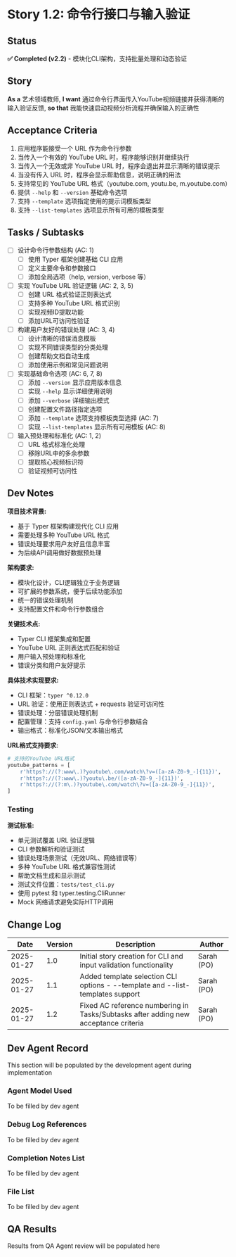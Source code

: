 # Story 1.2: 命令行接口与输入验证

## Status

**✅ Completed (v2.2)** - 模块化CLI架构，支持批量处理和动态验证

## Story

**As a** 艺术领域教师,
**I want** 通过命令行界面传入YouTube视频链接并获得清晰的输入验证反馈,
**so that** 我能快速启动视频分析流程并确保输入的正确性

## Acceptance Criteria

1. 应用程序能接受一个 URL 作为命令行参数
2. 当传入一个有效的 YouTube URL 时，程序能够识别并继续执行
3. 当传入一个无效或非 YouTube URL 时，程序会退出并显示清晰的错误提示
4. 当没有传入 URL 时，程序会显示帮助信息，说明正确的用法
5. 支持常见的 YouTube URL 格式（youtube.com, youtu.be, m.youtube.com）
6. 提供 `--help` 和 `--version` 基础命令选项
7. 支持 `--template` 选项指定使用的提示词模板类型
8. 支持 `--list-templates` 选项显示所有可用的模板类型

## Tasks / Subtasks

- [ ] 设计命令行参数结构 (AC: 1)
  - [ ] 使用 Typer 框架创建基础 CLI 应用
  - [ ] 定义主要命令和参数接口
  - [ ] 添加全局选项（help, version, verbose 等）

- [ ] 实现 YouTube URL 验证逻辑 (AC: 2, 3, 5)
  - [ ] 创建 URL 格式验证正则表达式
  - [ ] 支持多种 YouTube URL 格式识别
  - [ ] 实现视频ID提取功能
  - [ ] 添加URL可访问性验证

- [ ] 构建用户友好的错误处理 (AC: 3, 4)
  - [ ] 设计清晰的错误消息模板
  - [ ] 实现不同错误类型的分类处理
  - [ ] 创建帮助文档自动生成
  - [ ] 添加使用示例和常见问题说明

- [ ] 实现基础命令选项 (AC: 6, 7, 8)
  - [ ] 添加 `--version` 显示应用版本信息
  - [ ] 实现 `--help` 显示详细使用说明
  - [ ] 添加 `--verbose` 详细输出模式
  - [ ] 创建配置文件路径指定选项
  - [ ] 添加 `--template` 选项支持模板类型选择 (AC: 7)
  - [ ] 实现 `--list-templates` 显示所有可用模板 (AC: 8)

- [ ] 输入预处理和标准化 (AC: 1, 2)
  - [ ] URL 格式标准化处理
  - [ ] 移除URL中的多余参数
  - [ ] 提取核心视频标识符
  - [ ] 验证视频可访问性

## Dev Notes

**项目技术背景:**

- 基于 Typer 框架构建现代化 CLI 应用
- 需要处理多种 YouTube URL 格式
- 错误处理要求用户友好且信息丰富
- 为后续API调用做好数据预处理

**架构要求:**

- 模块化设计，CLI逻辑独立于业务逻辑
- 可扩展的参数系统，便于后续功能添加
- 统一的错误处理机制
- 支持配置文件和命令行参数组合

**关键技术点:**

- Typer CLI 框架集成和配置
- YouTube URL 正则表达式匹配和验证
- 用户输入预处理和标准化
- 错误分类和用户友好提示

**具体技术实现要求:**

- CLI 框架：`typer ^0.12.0`
- URL 验证：使用正则表达式 + requests 验证可访问性
- 错误处理：分层错误处理机制
- 配置管理：支持 `config.yaml` 与命令行参数结合
- 输出格式：标准化JSON/文本输出格式

**URL格式支持要求:**

```python
# 支持的YouTube URL格式
youtube_patterns = [
    r'https?://(?:www\.)?youtube\.com/watch\?v=([a-zA-Z0-9_-]{11})',
    r'https?://(?:www\.)?youtu\.be/([a-zA-Z0-9_-]{11})',
    r'https?://(?:m\.)?youtube\.com/watch\?v=([a-zA-Z0-9_-]{11})',
]
```

### Testing

**测试标准:**

- 单元测试覆盖 URL 验证逻辑
- CLI 参数解析和验证测试
- 错误处理场景测试（无效URL、网络错误等）
- 多种 YouTube URL 格式兼容性测试
- 帮助文档生成和显示测试
- 测试文件位置：`tests/test_cli.py`
- 使用 pytest 和 typer.testing.CliRunner
- Mock 网络请求避免实际HTTP调用

## Change Log

| Date | Version | Description | Author |
|------|---------|-------------|--------|
| 2025-01-27 | 1.0 | Initial story creation for CLI and input validation functionality | Sarah (PO) |
| 2025-01-27 | 1.1 | Added template selection CLI options - --template and --list-templates support | Sarah (PO) |
| 2025-01-27 | 1.2 | Fixed AC reference numbering in Tasks/Subtasks after adding new acceptance criteria | Sarah (PO) |

## Dev Agent Record

This section will be populated by the development agent during implementation

### Agent Model Used

To be filled by dev agent

### Debug Log References

To be filled by dev agent

### Completion Notes List

To be filled by dev agent

### File List

To be filled by dev agent

## QA Results

Results from QA Agent review will be populated here
